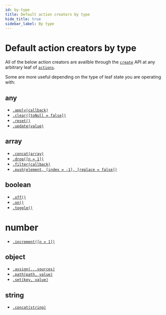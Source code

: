 ```yaml
---
id: by-type
title: Default action creators by type
hide_title: true
sidebar_label: By type
---
```


# Default action creators by type

All of the below action creators are availble through the [`create`](../api/create.md) API at any arbitrary leaf of [`actions`](../api/actions.md).

Some are more useful depending on the type of leaf state you are operating with:

## any
- [`.apply(callback)`](apply.md)
- [`.clear([toNull = false])`](clear.md)
- [`.reset()`](reset.md)
- [`.update(value)`](update.md)

## array
- [`.concat(array)`](concat.md)
- [`.drop([n = 1])`](drop.md)
- [`.filter(callback)`](filter.md)
- [`.push(element, [index = -1], [replace = false])`](push.md)

## boolean
- [`.off()`](off.md)
- [`.on()`](on.md)
- [`.toggle()`](toggle.md)

# number
- [`.increment([n = 1])`](increment.md)

## object
- [`.assign(...sources)`](assign.md)
- [`.path(path, value)`](path.md)
- [`.set(key, value)`](set.md)

## string
- [`.concat(string)`](concat.md)

